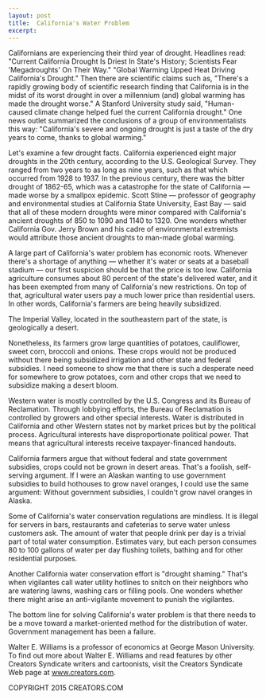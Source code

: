 ```yaml
---
layout: post
title:  California's Water Problem
excerpt:
---
```


Californians are experiencing their third year of drought. Headlines read: "Current California Drought Is Driest In State's History; Scientists Fear 'Megadroughts' On Their Way." "Global Warming Upped Heat Driving California's Drought." Then there are scientific claims such as, "There's a rapidly growing body of scientific research finding that California is in the midst of its worst drought in over a millennium (and) global warming has made the drought worse." A Stanford University study said, "Human-caused climate change helped fuel the current California drought." One news outlet summarized the conclusions of a group of environmentalists this way: "California's severe and ongoing drought is just a taste of the dry years to come, thanks to global warming."

Let's examine a few drought facts. California experienced eight major droughts in the 20th century, according to the U.S. Geological Survey. They ranged from two years to as long as nine years, such as that which occurred from 1928 to 1937. In the previous century, there was the bitter drought of 1862-65, which was a catastrophe for the state of California — made worse by a smallpox epidemic. Scott Stine — professor of geography and environmental studies at California State University, East Bay — said that all of these modern droughts were minor compared with California's ancient droughts of 850 to 1090 and 1140 to 1320. One wonders whether California Gov. Jerry Brown and his cadre of environmental extremists would attribute those ancient droughts to man-made global warming.

A large part of California's water problem has economic roots. Whenever there's a shortage of anything — whether it's water or seats at a baseball stadium — our first suspicion should be that the price is too low. California agriculture consumes about 80 percent of the state's delivered water, and it has been exempted from many of California's new restrictions. On top of that, agricultural water users pay a much lower price than residential users. In other words, California's farmers are being heavily subsidized.

The Imperial Valley, located in the southeastern part of the state, is geologically a desert.

 Nonetheless, its farmers grow large quantities of potatoes, cauliflower, sweet corn, broccoli and onions. These crops would not be produced without there being subsidized irrigation and other state and federal subsidies. I need someone to show me that there is such a desperate need for somewhere to grow potatoes, corn and other crops that we need to subsidize making a desert bloom.

Western water is mostly controlled by the U.S. Congress and its Bureau of Reclamation. Through lobbying efforts, the Bureau of Reclamation is controlled by growers and other special interests. Water is distributed in California and other Western states not by market prices but by the political process. Agricultural interests have disproportionate political power. That means that agricultural interests receive taxpayer-financed handouts.

California farmers argue that without federal and state government subsidies, crops could not be grown in desert areas. That's a foolish, self-serving argument. If I were an Alaskan wanting to use government subsidies to build hothouses to grow navel oranges, I could use the same argument: Without government subsidies, I couldn't grow navel oranges in Alaska.

Some of California's water conservation regulations are mindless. It is illegal for servers in bars, restaurants and cafeterias to serve water unless customers ask. The amount of water that people drink per day is a trivial part of total water consumption. Estimates vary, but each person consumes 80 to 100 gallons of water per day flushing toilets, bathing and for other residential purposes.

Another California water conservation effort is "drought shaming." That's when vigilantes call water utility hotlines to snitch on their neighbors who are watering lawns, washing cars or filling pools. One wonders whether there might arise an anti-vigilante movement to punish the vigilantes.

The bottom line for solving California's water problem is that there needs to be a move toward a market-oriented method for the distribution of water. Government management has been a failure.

Walter E. Williams is a professor of economics at George Mason University. To find out more about Walter E. Williams and read features by other Creators Syndicate writers and cartoonists, visit the Creators Syndicate Web page at www.creators.com.

COPYRIGHT 2015 CREATORS.COM
